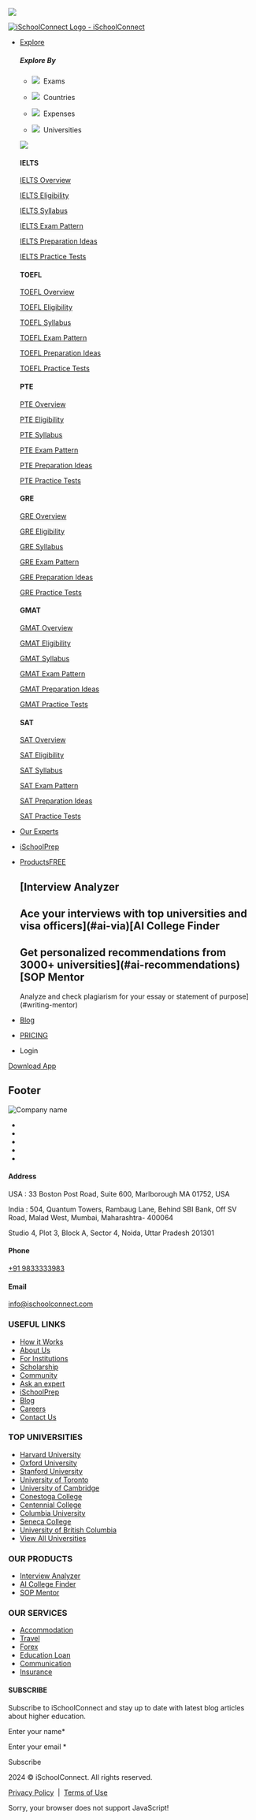 ![](https://www.facebook.com/tr?id=112814549383458&ev=PageView&noscript=1)      

[![iSchoolConnect Logo - iSchoolConnect](https://cdn.ischoolconnect.com/iSchoolConnect/b2c/images/iSchoolConnect-logo.svg "iSchoolConnect")](https://ischoolconnect.com/)

* [Explore](https://ischoolconnect.com/)
    
    ##### Explore By
    
    * ![](https://strapi.ischoolconnect.com/uploads/exam_active_98dd616233.png)  Exams
    
    * ![](https://strapi.ischoolconnect.com/uploads/country_inactive_a1a6e8544f.png)  Countries
    
    * ![](https://strapi.ischoolconnect.com/uploads/expenses_inactive_e813954520.png)  Expenses
    
    * ![](https://strapi.ischoolconnect.com/uploads/university_inactive_87d3478657.png)  Universities
    
    [![](https://strapi.ischoolconnect.com/uploads/universities_cta_5967a3d068.svg)](https://ischoolconnect.com/pages/30-min-session/?utm_source=DIRECT&utm_medium=banner&utm_campaign=study_abroad_counsellors)
    
    #### IELTS
    
    [IELTS Overview](https://ischoolconnect.com/exams/ielts/overview)
    
    [IELTS Eligibility](https://ischoolconnect.com/exams/ielts/eligibility/)
    
    [IELTS Syllabus](https://ischoolconnect.com/exams/ielts/syllabus)
    
    [IELTS Exam Pattern](https://ischoolconnect.com/exams/ielts/exam-pattern/)
    
    [IELTS Preparation Ideas](https://ischoolconnect.com/exams/ielts/preparation-ideas/)
    
    [IELTS Practice Tests](https://ischoolconnect.com/exams/ielts/practice-tests/)
    
    #### TOEFL
    
    [TOEFL Overview](https://ischoolconnect.com/exams/toefl/overview/)
    
    [TOEFL Eligibility](https://ischoolconnect.com/exams/toefl/eligibility/)
    
    [TOEFL Syllabus](https://ischoolconnect.com/exams/toefl/syllabus/)
    
    [TOEFL Exam Pattern](https://ischoolconnect.com/exams/toefl/exam-pattern/)
    
    [TOEFL Preparation Ideas](https://ischoolconnect.com/exams/toefl/preparation-ideas/)
    
    [TOEFL Practice Tests](https://ischoolconnect.com/exams/toefl/practice-tests/)
    
    #### PTE
    
    [PTE Overview](https://ischoolconnect.com/exams/pte/overview/)
    
    [PTE Eligibility](https://ischoolconnect.com/exams/pte/eligibility/)
    
    [PTE Syllabus](https://ischoolconnect.com/exams/pte/syllabus/)
    
    [PTE Exam Pattern](https://ischoolconnect.com/exams/pte/exam-pattern/)
    
    [PTE Preparation Ideas](https://ischoolconnect.com/exams/pte/preparation-ideas/)
    
    [PTE Practice Tests](https://ischoolconnect.com/exams/pte/practice-tests/)
    
    #### GRE
    
    [GRE Overview](https://ischoolconnect.com/exams/gre/overview)
    
    [GRE Eligibility](https://ischoolconnect.com/exams/gre/eligibility)
    
    [GRE Syllabus](https://ischoolconnect.com/exams/gre/syllabus)
    
    [GRE Exam Pattern](https://ischoolconnect.com/exams/gre/exam-pattern/)
    
    [GRE Preparation Ideas](https://ischoolconnect.com/exams/gre/preparation-ideas/)
    
    [GRE Practice Tests](https://ischoolconnect.com/exams/gre/practice-tests/)
    
    #### GMAT
    
    [GMAT Overview](https://ischoolconnect.com/exams/gmat/overview)
    
    [GMAT Eligibility](https://ischoolconnect.com/exams/gmat/eligibility/)
    
    [GMAT Syllabus](https://ischoolconnect.com/exams/gmat/syllabus/)
    
    [GMAT Exam Pattern](https://ischoolconnect.com/exams/gmat/exam-pattern/)
    
    [GMAT Preparation Ideas](https://ischoolconnect.com/exams/gmat/preparation-ideas/)
    
    [GMAT Practice Tests](https://ischoolconnect.com/exams/gmat/practice-tests/)
    
    #### SAT
    
    [SAT Overview](https://ischoolconnect.com/exams/sat/overview/)
    
    [SAT Eligibility](https://ischoolconnect.com/exams/sat/eligibility/)
    
    [SAT Syllabus](https://ischoolconnect.com/exams/sat/syllabus/)
    
    [SAT Exam Pattern](https://ischoolconnect.com/exams/sat/exam-pattern/)
    
    [SAT Preparation Ideas](https://ischoolconnect.com/exams/sat/preparation-ideas/)
    
    [SAT Practice Tests](https://ischoolconnect.com/exams/sat/practice-tests/)
    
* [Our Experts](https://ischoolconnect.com/pages/meet-our-counsellors/)
* [iSchoolPrep](https://ischoolprep.com/)
* [ProductsFREE](#ai-via)
    
    [Interview Analyzer
    ------------------
    
    Ace your interviews with top universities and visa officers](#ai-via)[AI College Finder
    -----------------
    
    Get personalized recommendations from 3000+ universities](#ai-recommendations)[SOP Mentor
    ----------
    
    Analyze and check plagiarism for your essay or statement of purpose](#writing-mentor)
    
* [Blog](https://ischoolconnect.com/blog/)
* [PRICING](https://ischoolconnect.com/pricing/)
* Login

[Download App](https://ischoolconnect.com/download-app/)

Footer
------

![Company name](https://cdn.ischoolconnect.com/iSchoolConnect/b2c/images/iSchoolConnect-logo.svg)

* [](https://www.facebook.com/ischoolconnect/)
* [](https://www.instagram.com/ischoolconnect)
* [](https://twitter.com/ischoolconnect)
* [](https://www.youtube.com/channel/UCqFEkZLcdM6udUH_LUJGPrA)
* [](https://www.linkedin.com/company/ischoolconnect/)

#### Address

USA : 33 Boston Post Road, Suite 600, Marlborough MA 01752, USA

India : 504, Quantum Towers, Rambaug Lane, Behind SBI Bank, Off SV Road, Malad West, Mumbai, Maharashtra- 400064

Studio 4, Plot 3, Block A, Sector 4, Noida, Uttar Pradesh 201301

#### Phone

[+91 9833333983](tel:+91-9833333983)

#### Email

[info@ischoolconnect.com](mailto:info@ischoolconnect.com)

### USEFUL LINKS

* [How it Works](https://ischoolconnect.com/how-it-works/)
* [About Us](https://ischoolconnect.com/about-us/)
* [For Institutions](https://ischool360.net/)
* [Scholarship](https://ischoolconnect.com/scholarship/)
* [Community](https://ischoolconnect.com/community/)
* [Ask an expert](https://ischoolconnect.com/discuss/)
* [iSchoolPrep](https://ischoolprep.com/)
* [Blog](https://ischoolconnect.com/blog/)
* [Careers](https://ischoolconnect.com/careers/)
* [Contact Us](https://ischoolconnect.com/contact-us/)

### TOP UNIVERSITIES

* [Harvard University](https://ischoolconnect.com/universities/usa/harvard-university/)
* [Oxford University](https://ischoolconnect.com/universities/gbr/university-of-oxford/)
* [Stanford University](https://ischoolconnect.com/universities/usa/stanford-university/)
* [University of Toronto](https://ischoolconnect.com/universities/can/university-of-toronto-mississauga/)
* [University of Cambridge](https://ischoolconnect.com/universities/gbr/university-of-cambridge/)
* [Conestoga College](https://ischoolconnect.com/universities/can/conestoga-college-doon/)
* [Centennial College](https://ischoolconnect.com/universities/can/centennial-college-downsview-campus/)
* [Columbia University](https://ischoolconnect.com/universities/usa/columbia-university-new-york/)
* [Seneca College](https://ischoolconnect.com/universities/can/seneca-college-newnham/)
* [University of British Columbia](https://ischoolconnect.com/universities/can/university-of-british-columbia-okanagan/)
* [View All Universities](https://ischoolconnect.com/explore-schools)

### OUR PRODUCTS

* [Interview Analyzer](https://students.ischoolconnect.com/dashboard/interview-training)
* [AI College Finder](https://students.ischoolconnect.com/dashboard/recommend-courses/report)
* [SOP Mentor](https://students.ischoolconnect.com/dashboard)

### OUR SERVICES

* [Accommodation](https://students.ischoolconnect.com/dashboard/services/accommodation)
* [Travel](https://students.ischoolconnect.com/dashboard/services/travel)
* [Forex](https://students.ischoolconnect.com/dashboard/services/forex)
* [Education Loan](https://students.ischoolconnect.com/dashboard/services/education-loan)
* [Communication](https://students.ischoolconnect.com/dashboard/services/communication)
* [Insurance](https://students.ischoolconnect.com/dashboard/services/insurance)

#### SUBSCRIBE

Subscribe to iSchoolConnect and stay up to date with latest blog articles about higher education.

Enter your name\*

Enter your email \*

Subscribe

2024 © iSchoolConnect. All rights reserved.

[Privacy Policy](https://ischoolconnect.com/en/privacy-policy/)  |  [Terms of Use](https://ischoolconnect.com/en/terms-of-use/)

Sorry, your browser does not support JavaScript!